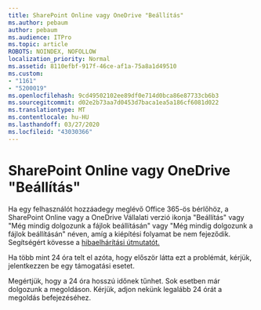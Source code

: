 ```yaml
---
title: SharePoint Online vagy OneDrive "Beállítás"
ms.author: pebaum
author: pebaum
ms.audience: ITPro
ms.topic: article
ROBOTS: NOINDEX, NOFOLLOW
localization_priority: Normal
ms.assetid: 8110efbf-917f-46ce-af1a-75a8a1d49510
ms.custom:
- "1161"
- "5200019"
ms.openlocfilehash: 9cd49502102ee89df0e714d0bca86e87733cb6b3
ms.sourcegitcommit: d02e2b73aa7d0453d7baca1ea5a186cf6081d022
ms.translationtype: MT
ms.contentlocale: hu-HU
ms.lasthandoff: 03/27/2020
ms.locfileid: "43030366"
---
```

# <a name="sharepoint-online-or-onedrive-setting-up"></a>SharePoint Online vagy OneDrive "Beállítás"

Ha egy felhasználót hozzáadegy meglévő Office 365-ös bérlőhöz, a SharePoint Online vagy a OneDrive Vállalati verzió ikonja "Beállítás" vagy "Még mindig dolgozunk a fájlok beállításán" vagy "Még mindig dolgozunk a fájlok beállításán" néven, amíg a kiépítési folyamat be nem fejeződik. Segítségért kövesse a [hibaelhárítási útmutatót.](https://docs.microsoft.com/sharepoint/support/sites/troubleshooting-guide-for-sites-stopped-at-provisioning)

Ha több mint 24 óra telt el azóta, hogy először látta ezt a problémát, kérjük, jelentkezzen be egy támogatási esetet.

Megértjük, hogy a 24 óra hosszú időnek tűnhet. Sok esetben már dolgozunk a megoldáson. Kérjük, adjon nekünk legalább 24 órát a megoldás befejezéséhez.
